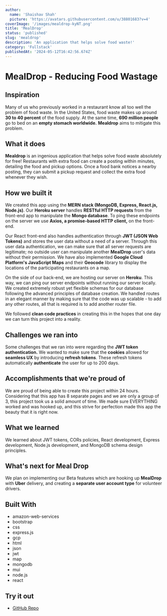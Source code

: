 ```yaml
---
author:
  name: 'Shaishav Shah'
  picture: 'https://avatars.githubusercontent.com/u/38801683?v=4'
coverImage: '/images/mealdrop-kyNT.png'
title: 'MealDrop'
status: 'published'
slug: 'mealdrop'
description: 'An application that helps solve food waste!'
category: 'Fullstack'
publishedAt: '2024-05-12T16:42:56.674Z'
---
```


# MealDrop - Reducing Food Wastage

## **Inspiration**

Many of us who previously worked in a restaurant know all too well the problem of food waste. In the United States, food waste makes up around **30 to 40 percent** of the food supply. At the same time, **690 million people** go to bed on an **empty stomach worldwide.** **Mealdrop** aims to mitigate this problem.

## **What it does**

**Mealdrop** is an ingenious application that helps solve food waste absolutely for free! Restaurants with extra food can create a posting within minutes, detailing the food and pickup options. Once a food bank notices a nearby posting, they can submit a pickup request and collect the extra food whenever they wish.

## **How we built it**

We created this app using the **MERN stack (MongoDB, Express, React.js, Node.js)**. Our **Heroku server** handles **RESTful HTTP requests** from the front-end app to manipulate the **Mongo database**. To ping these endpoints on the server we use **Axios, a promise-based HTTP client,** on the front-end.

Our React front-end also handles authentication through **JWT (JSON Web Tokens)** and stores the user data without a need of a server. Through this user data authentication, we can make sure that all server requests are legitimate; no outside user can manipulate another **MealDrop** user's data without their permission. We have also implemented **Google Cloud Platform's JavaScript Maps** and their **Geocode** library to display the locations of the participating restaurants on a map.

On the side of our back-end, we are hosting our server on **Heroku**. This way, we can ping our server endpoints without running our server locally. We created extremely robust yet flexible schemas for our database following the advanced principles of database creation. We handled routes in an elegant manner by making sure that the code was up scalable - to add any other routes, all that is required is to add another router file.

We followed **clean code practices** in creating this in the hopes that one day we can turn this project into a reality.

## **Challenges we ran into**

Some challenges that we ran into were regarding the **JWT token authentication.** We wanted to make sure that the **cookies** allowed for **seamless UX** by introducing **refresh tokens**. These refresh tokens automatically **authenticate** the user for up to 200 days.

## **Accomplishments that we're proud of**

We are proud of being able to create this project within 24 hours. Considering that this app has 8 separate pages and we are only a group of 3, this project took us a solid amount of time. We made sure EVERYTHING worked and was hooked up, and this strive for perfection made this app the beauty that it is right now.

## **What we learned**

We learned about JWT tokens, CORs policies, React development, Express development, Node.js development, and MongoDB schema design principles.

## **What's next for Meal Drop**

We plan on implementing our Beta features which are hooking up **MealDrop** with **Uber** delivery, and creating a **separate user account type** for volunteer drivers.

## **Built With**

- amazon-web-services
- bootstrap
- css
- express.js
- gcp
- html
- json
- jwt
- map
- mongodb
- mui
- node.js
- react

## **Try it out**

- [GitHub Repo](https://github.com/PalaashKolhe/meal-drop-project)